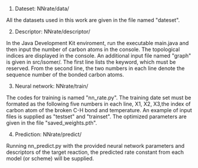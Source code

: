 1) Dateset:   NNrate/data/

All the datasets used in this work  are given in the file named "dateset".

2) Descriptor:  NNrate/descriptor/  

In the Java Development Kit enviroment,  run the executable main.java and then input the number of carbon atoms in the console. The topological indices are displayed in the console.
An additional input file  named "graph" is given in src/isomer/. The first line  lists the keyword, which must be reserved. 
From the second line, the two numbers in each line denote the sequence number of the bonded carbon atoms. 

3) Neural network:  NNrate/train/ 

The codes for training is named "nn_rate.py". 
The training date set must be formated as the following five numbers in each line, X1, X2, X3,the index of carbon atom of the broken C-H bond and temperature. 
An example of input files is supplied as "testset" and "trainset". The optimized parameters are given in the file "saved_weights.pth".

4) Prediction: NNrate/predict/

Running nn_predict.py with the provided neural network parameters and descriptors of the target reaction, the predicted rate constant from each model  (or scheme) will be supplied.
